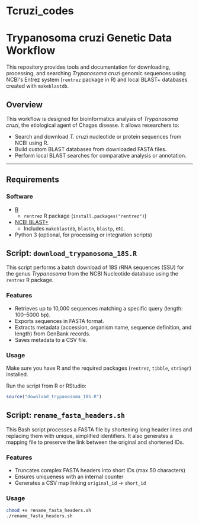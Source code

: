 # Tcruzi_codes
# Trypanosoma cruzi Genetic Data Workflow

This repository provides tools and documentation for downloading, processing, and searching *Trypanosoma cruzi* genomic sequences using NCBI's Entrez system (`rentrez` package in R) and local BLAST+ databases created with `makeblastdb`.

## Overview

This workflow is designed for bioinformatics analysis of *Trypanosoma cruzi*, the etiological agent of Chagas disease. It allows researchers to:

- Search and download *T. cruzi* nucleotide or protein sequences from NCBI using R.
- Build custom BLAST databases from downloaded FASTA files.
- Perform local BLAST searches for comparative analysis or annotation.

---

## Requirements

### Software

- [R](https://cran.r-project.org/)
  - `rentrez` R package (`install.packages("rentrez")`)
- [NCBI BLAST+](https://ftp.ncbi.nlm.nih.gov/blast/executables/blast+/LATEST/)
  - Includes `makeblastdb`, `blastn`, `blastp`, etc.
- Python 3 (optional, for processing or integration scripts)

## Script: `download_trypanosoma_18S.R`

This script performs a batch download of 18S rRNA sequences (SSU) for the genus *Trypanosoma* from the NCBI Nucleotide database using the `rentrez` R package.

### Features

- Retrieves up to 10,000 sequences matching a specific query (length: 100–5000 bp).
- Exports sequences in FASTA format.
- Extracts metadata (accession, organism name, sequence definition, and length) from GenBank records.
- Saves metadata to a CSV file.

### Usage

Make sure you have R and the required packages (`rentrez`, `tibble`, `stringr`) installed.

Run the script from R or RStudio:

```r
source("download_trypanosoma_18S.R")
```

## Script: `rename_fasta_headers.sh`

This Bash script processes a FASTA file by shortening long header lines and replacing them with unique, simplified identifiers. It also generates a mapping file to preserve the link between the original and shortened IDs.

### Features

- Truncates complex FASTA headers into short IDs (max 50 characters)
- Ensures uniqueness with an internal counter
- Generates a CSV map linking `original_id` → `short_id`

### Usage

```bash
chmod +x rename_fasta_headers.sh
./rename_fasta_headers.sh
```


